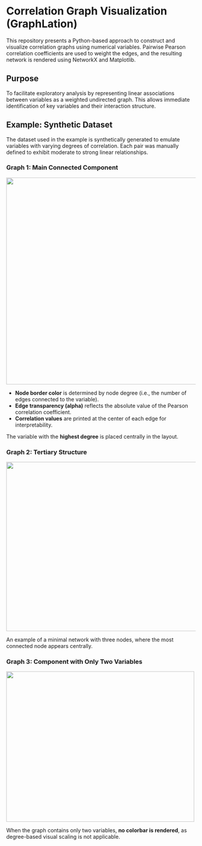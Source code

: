 # Correlation Graph Visualization (GraphLation)

This repository presents a Python-based approach to construct and visualize correlation graphs using numerical variables. Pairwise Pearson correlation coefficients are used to weight the edges, and the resulting network is rendered using NetworkX and Matplotlib.

## Purpose

To facilitate exploratory analysis by representing linear associations between variables as a weighted undirected graph. This allows immediate identification of key variables and their interaction structure.

## Example: Synthetic Dataset

The dataset used in the example is synthetically generated to emulate variables with varying degrees of correlation. Each pair was manually defined to exhibit moderate to strong linear relationships.

### Graph 1: Main Connected Component

<img src="https://github.com/user-attachments/assets/5986e636-ead7-4d83-8dbe-bfba005c9f53" width="650" height="550">

- **Node border color** is determined by node degree (i.e., the number of edges connected to the variable).
- **Edge transparency (alpha)** reflects the absolute value of the Pearson correlation coefficient.
- **Correlation values** are printed at the center of each edge for interpretability.

The variable with the **highest degree** is placed centrally in the layout.

### Graph 2: Tertiary Structure

<img src="https://github.com/user-attachments/assets/6015c5e5-acdc-4ad9-a25a-bb25e2aa6a65" width="550" height="450">

An example of a minimal network with three nodes, where the most connected node appears centrally.

### Graph 3: Component with Only Two Variables

<img src="https://github.com/user-attachments/assets/0042bb7a-6bad-47bd-9883-7b6f8169aa7f" width="500" height="400">

When the graph contains only two variables, **no colorbar is rendered**, as degree-based visual scaling is not applicable.



